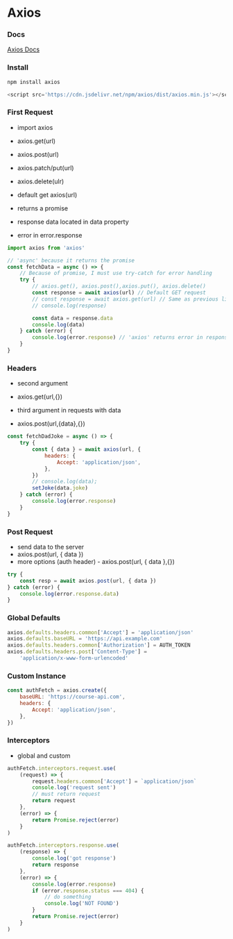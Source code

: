 # Axios

### Docs

[Axios Docs](https://axios-http.com/docs/intro)

### Install

```sh
npm install axios
```

```js
<script src='https://cdn.jsdelivr.net/npm/axios/dist/axios.min.js'></script>
```

### First Request

-   import axios

-   axios.get(url)
-   axios.post(url)
-   axios.patch/put(url)
-   axios.delete(ulr)

-   default get axios(url)

-   returns a promise
-   response data located in data property
-   error in error.response

```js
import axios from 'axios'

// 'async' because it returns the promise
const fetchData = async () => {
    // Because of promise, I must use try-catch for error handling
    try {
        // axios.get(), axios.post(),axios.put(), axios.delete()
        const response = await axios(url) // Default GET request
        // const response = await axios.get(url) // Same as previous line
        // console.log(response)

        const data = response.data
        console.log(data)
    } catch (error) {
        console.log(error.response) // 'axios' returns error in response
    }
}
```

### Headers

-   second argument
-   axios.get(url,{})

-   third argument in requests with data
-   axios.post(url,{data},{})

```js
const fetchDadJoke = async () => {
    try {
        const { data } = await axios(url, {
            headers: {
                Accept: 'application/json',
            },
        })
        // console.log(data);
        setJoke(data.joke)
    } catch (error) {
        console.log(error.response)
    }
}
```

### Post Request

-   send data to the server
-   axios.post(url, { data })
-   more options (auth header) - axios.post(url, { data },{})

```js
try {
    const resp = await axios.post(url, { data })
} catch (error) {
    console.log(error.response.data)
}
```

### Global Defaults

```js
axios.defaults.headers.common['Accept'] = 'application/json'
axios.defaults.baseURL = 'https://api.example.com'
axios.defaults.headers.common['Authorization'] = AUTH_TOKEN
axios.defaults.headers.post['Content-Type'] =
    'application/x-www-form-urlencoded'
```

### Custom Instance

```js
const authFetch = axios.create({
    baseURL: 'https://course-api.com',
    headers: {
        Accept: 'application/json',
    },
})
```

### Interceptors

-   global and custom

```js
authFetch.interceptors.request.use(
    (request) => {
        request.headers.common['Accept'] = `application/json`
        console.log('request sent')
        // must return request
        return request
    },
    (error) => {
        return Promise.reject(error)
    }
)

authFetch.interceptors.response.use(
    (response) => {
        console.log('got response')
        return response
    },
    (error) => {
        console.log(error.response)
        if (error.response.status === 404) {
            // do something
            console.log('NOT FOUND')
        }
        return Promise.reject(error)
    }
)
```
